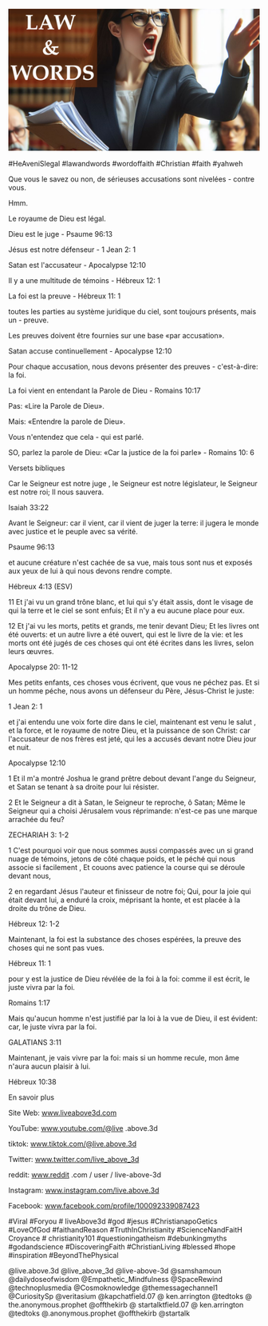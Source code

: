 ![Video cover image](../cover.jpg "cover photo")

#HeAveniSlegal #lawandwords #wordoffaith #Christian #faith #yahweh

Que vous le savez ou non, de sérieuses accusations sont nivelées - contre vous.

Hmm.

Le royaume de Dieu est légal.

Dieu est le juge - Psaume 96:13

Jésus est notre défenseur - 1 Jean 2: 1

Satan est l'accusateur - Apocalypse 12:10

  Il y a une multitude de témoins - Hébreux 12: 1

La foi est la preuve - Hébreux 11: 1

toutes les parties au système juridique du ciel, sont toujours présents, mais un - preuve.

Les preuves doivent être fournies sur une base «par accusation».

Satan accuse continuellement - Apocalypse 12:10

Pour chaque accusation, nous devons présenter des preuves - c'est-à-dire: la foi.

La foi vient en entendant la Parole de Dieu - Romains 10:17

Pas: «Lire la Parole de Dieu».

Mais: «Entendre la parole de Dieu».

Vous n'entendez que cela - qui est parlé.

SO, parlez la parole de Dieu: «Car la justice de la foi parle» - Romains 10: 6

Versets bibliques

Car le Seigneur est notre juge , le Seigneur est notre législateur, le Seigneur est notre roi; Il nous sauvera.

Isaiah 33:22

Avant le Seigneur: car il vient, car il vient de juger la terre: il jugera le monde avec justice et le peuple avec sa vérité.

Psaume 96:13

et aucune créature n'est cachée de sa vue, mais tous sont nus et exposés aux yeux de lui à qui nous devons rendre compte.

Hébreux 4:13 (ESV)

11 Et j'ai vu un grand trône blanc, et lui qui s'y était assis, dont le visage de qui la terre et le ciel se sont enfuis; Et il n'y a eu aucune place pour eux.

12 Et j'ai vu les morts, petits et grands, me tenir devant Dieu; Et les livres ont été ouverts: et un autre livre a été ouvert, qui est le livre de la vie: et les morts ont été jugés de ces choses qui ont été écrites dans les livres, selon leurs œuvres.

Apocalypse 20: 11-12

Mes petits enfants, ces choses vous écrivent, que vous ne péchez pas. Et si un homme péche, nous avons un défenseur du Père, Jésus-Christ le juste:

1 Jean 2: 1

et j'ai entendu une voix forte dire dans le ciel, maintenant est venu le salut , et la force, et le royaume de notre Dieu, et la puissance de son Christ: car l'accusateur de nos frères est jeté, qui les a accusés devant notre Dieu jour et nuit.

Apocalypse 12:10

1 Et il m'a montré Joshua le grand prêtre debout devant l'ange du Seigneur, et Satan se tenant à sa droite pour lui résister.

2 Et le Seigneur a dit à Satan, le Seigneur te reproche, ô Satan; Même le Seigneur qui a choisi Jérusalem vous réprimande: n'est-ce pas une marque arrachée du feu?

ZECHARIAH 3: 1-2

1 C'est pourquoi voir que nous sommes aussi compassés avec un si grand nuage de témoins, jetons de côté chaque poids, et le péché qui nous associe si facilement , Et couons avec patience la course qui se déroule devant nous,

2 en regardant Jésus l'auteur et finisseur de notre foi; Qui, pour la joie qui était devant lui, a enduré la croix, méprisant la honte, et est placée à la droite du trône de Dieu.

Hébreux 12: 1-2

Maintenant, la foi est la substance des choses espérées, la preuve des choses qui ne sont pas vues.

Hébreux 11: 1

pour y est la justice de Dieu révélée de la foi à la foi: comme il est écrit, le juste vivra par la foi.

Romains 1:17

Mais qu'aucun homme n'est justifié par la loi à la vue de Dieu, il est évident: car, le juste vivra par la foi.

GALATIANS 3:11

Maintenant, je vais vivre par la foi: mais si un homme recule, mon âme n'aura aucun plaisir à lui.

Hébreux 10:38

En savoir plus

Site Web: www.liveabove3d.com

YouTube: www.youtube.com/@live .above.3d

tiktok: www.tiktok.com/@live.above.3d

Twitter: www.twitter.com/live_above_3d

reddit: www.reddit .com / user / live-above-3d

Instagram: www.instagram.com/live.above.3d

Facebook: www.facebook.com/profile/100092339087423

  #Viral #Foryou # liveAbove3d #god #jesus #ChristianapoGetics #LoveOfGod #faithandReason #TruthInChristianity #ScienceNandFaitH Croyance # christianity101 #questioningatheism #debunkingmyths #godandscience #DiscoveringFaith #ChristianLiving #blessed #hope #inspiration #BeyondThePhysical

@live.above.3d @live_above_3d @live-above-3d @samshamoun @dailydoseofwisdom @Empathetic_Mindfulness @SpaceRewind @technoplusmedia @Cosmoknowledge @themessagechannel1 @CuriositySp @veritasium @kapchatfield.07 @ ken.arrington @tedtoks @ the.anonymous.prophet @offthekirb @ startalktfield.07 @ ken.arrington @tedtoks @.anonymous.prophet @offthekirb @startalk